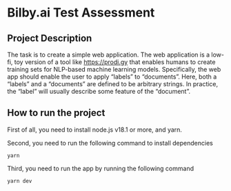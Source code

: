# Bilby.ai Test Assessment

## Project Description

The task is to create a simple web application. The web application is a low-fi, toy version of a tool like https://prodi.gy that enables humans to create training sets for NLP-based machine learning models. Specifically, the web app should enable the user to apply “labels” to “documents”. Here, both a “labels” and a “documents” are defined to be arbitrary strings. In practice, the “label” will usually describe some feature of the “document”.

## How to run the project

First of all, you need to install node.js v18.1 or more, and yarn.

Second, you need to run the following command to install dependencies

```
yarn
```

Third, you need to run the app by running the following command

```
yarn dev
```
